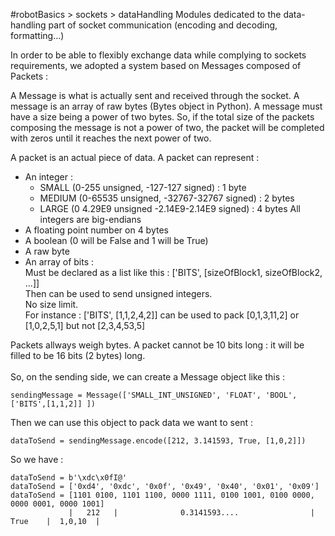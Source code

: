 #robotBasics > sockets > dataHandling
Modules dedicated to the data-handling part of socket communication (encoding and decoding, formatting...)<br />

In order to be able to flexibly exchange data while complying to sockets requirements, we adopted a system based on Messages composed of Packets :<br />

A Message is what is actually sent and received through the socket.
A message is an array of raw bytes (Bytes object in Python). A message must have a size being a power of two bytes.
So, if the total size of the packets composing the message is not a power of two, the packet will be completed with zeros until it reaches the next power of two.


A packet is an actual piece of data.
A packet can represent :
- An integer :
	- SMALL (0-255 unsigned, -127-127 signed) : 1 byte
	- MEDIUM (0-65535 unsigned, -32767-32767 signed) : 2 bytes
	- LARGE (0 4.29E9 unsigned -2.14E9-2.14E9 signed) : 4 bytes
	All integers are big-endians
- A floating point number on 4 bytes
- A boolean (0 will be False and 1 will be True)
- A raw byte
- An array of bits :<br />
	Must be declared as a list like this : ['BITS', [sizeOfBlock1, sizeOfBlock2, ...]]<br />
	Then can be used to send unsigned integers.<br />
	No size limit.<br />
	For instance : ['BITS', [1,1,2,4,2]] can be used to pack [0,1,3,11,2] or [1,0,2,5,1] but not [2,3,4,53,5]<br />

Packets allways weigh bytes. A packet cannot be 10 bits long : it will be filled to be 16 bits (2 bytes) long.<br />
<br />
So, on the sending side, we can create a Message object like this :
```
sendingMessage = Message(['SMALL_INT_UNSIGNED', 'FLOAT', 'BOOL', ['BITS',[1,1,2]] ])
```
Then we can use this object to pack data we want to sent :
```
dataToSend = sendingMessage.encode([212, 3.141593, True, [1,0,2]])
```
So we have :
```
dataToSend = b'\xdc\x0fI@'
dataToSend = ['0xd4', '0xdc', '0x0f', '0x49', '0x40', '0x01', '0x09']
dataToSend = [1101 0100, 1101 1100, 0000 1111, 0100 1001, 0100 0000, 0000 0001, 0000 1001]
             |   212   |              0.3141593....                |  True    |  1,0,10  |
```
